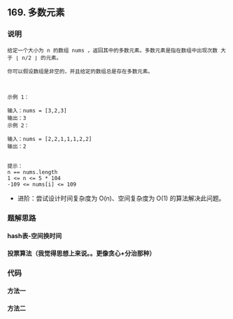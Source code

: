 ## 169. 多数元素

### 说明

```
给定一个大小为 n 的数组 nums ，返回其中的多数元素。多数元素是指在数组中出现次数 大于 ⌊ n/2 ⌋ 的元素。

你可以假设数组是非空的，并且给定的数组总是存在多数元素。

 

示例 1：

输入：nums = [3,2,3]
输出：3
示例 2：

输入：nums = [2,2,1,1,1,2,2]
输出：2
 

提示：
n == nums.length
1 <= n <= 5 * 104
-109 <= nums[i] <= 109
```

- 进阶：尝试设计时间复杂度为 O(n)、空间复杂度为 O(1) 的算法解决此问题。

### 题解思路

#### hash表-空间换时间



#### 投票算法（我觉得思想上来说。。更像贪心+分治那种）



### 代码

#### 方法一



#### 方法二



